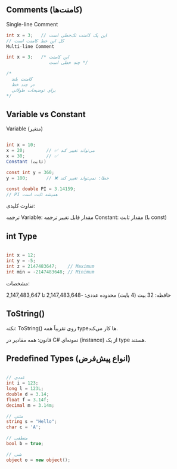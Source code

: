 ## Comments (کامنت‌ها)
Single-line Comment

```csharp
int x = 3;   // این یک کامنت تک‌خطی است
// کل این خط کامنت است
Multi-line Comment
```

```csharp
int x = 3;   /* این کامنت
                چند خطی است */

/* 
  کامنت بلند
  در چند خط
  برای توضیحات طولانی
*/

```

## Variable vs Constant
Variable (متغیر)

```csharp

int x = 10;
x = 20;        // ✅ می‌تواند تغییر کند
x = 30;        // ✅
Constant (ثابت)
```

```csharp
const int y = 360;
y = 180;       // ❌ خطا: نمی‌تواند تغییر کند

const double PI = 3.14159;
// PI همیشه ثابت است

```

تفاوت کلیدی:

ترجمه Variable: مقدار قابل تغییر
ترجمه Constant: مقدار ثابت (با const)

## int Type

```csharp

int x = 12;
int y = -5;
int z = 2147483647;    // Maximum
int min = -2147483648; // Minimum
```

مشخصات:

حافظه: 32 بیت (4 بایت)
محدوده عددی: -2,147,483,648 تا 2,147,483,647


## ToString()

نکته: ToString() روی تقریباً همه type‌ها کار می‌کند.

قانون: همه مقادیر در C# نمونه‌ای (instance) از یک type هستند.


## Predefined Types (انواع پیش‌فرض)

```csharp

// عددی
int i = 123;
long l = 123L;
double d = 3.14;
float f = 3.14f;
decimal m = 3.14m;

// متنی
string s = "Hello";
char c = 'A';

// منطقی
bool b = true;

// شی
object o = new object();
```
